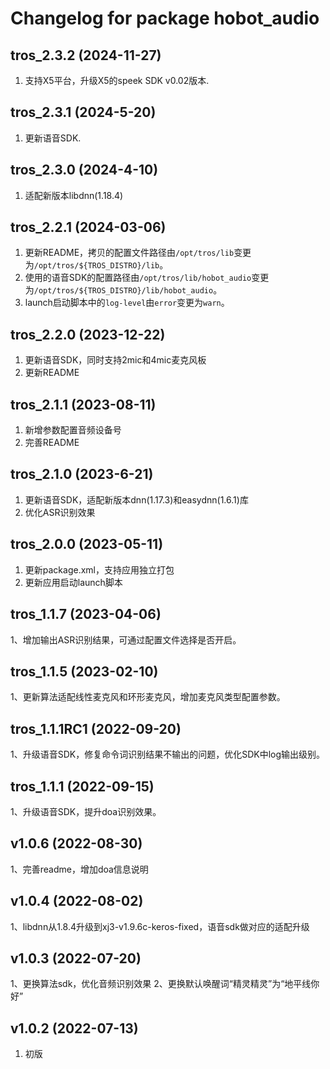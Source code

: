 # Changelog for package hobot_audio

tros_2.3.2 (2024-11-27)
------------------
1. 支持X5平台，升级X5的speek SDK v0.02版本.

tros_2.3.1 (2024-5-20)
------------------
1. 更新语音SDK.

tros_2.3.0 (2024-4-10)
------------------
1. 适配新版本libdnn(1.18.4)

tros_2.2.1 (2024-03-06)
------------------
1. 更新README，拷贝的配置文件路径由`/opt/tros/lib`变更为`/opt/tros/${TROS_DISTRO}/lib`。
2. 使用的语音SDK的配置路径由`/opt/tros/lib/hobot_audio`变更为`/opt/tros/${TROS_DISTRO}/lib/hobot_audio`。
3. launch启动脚本中的`log-level`由`error`变更为`warn`。

tros_2.2.0 (2023-12-22)
------------------
1. 更新语音SDK，同时支持2mic和4mic麦克风板
2. 更新README

tros_2.1.1 (2023-08-11)
------------------
1. 新增参数配置音频设备号
2. 完善README

tros_2.1.0 (2023-6-21)
------------------
1. 更新语音SDK，适配新版本dnn(1.17.3)和easydnn(1.6.1)库
2. 优化ASR识别效果

tros_2.0.0 (2023-05-11)
------------------
1. 更新package.xml，支持应用独立打包
2. 更新应用启动launch脚本

tros_1.1.7 (2023-04-06)
------------------

1、增加输出ASR识别结果，可通过配置文件选择是否开启。

tros_1.1.5 (2023-02-10)
------------------

1、更新算法适配线性麦克风和环形麦克风，增加麦克风类型配置参数。


tros_1.1.1RC1 (2022-09-20)
------------------

1、升级语音SDK，修复命令词识别结果不输出的问题，优化SDK中log输出级别。


tros_1.1.1 (2022-09-15)
------------------

1、升级语音SDK，提升doa识别效果。


v1.0.6 (2022-08-30)
------------------

1、完善readme，增加doa信息说明



v1.0.4 (2022-08-02)
------------------

1、libdnn从1.8.4升级到xj3-v1.9.6c-keros-fixed，语音sdk做对应的适配升级



v1.0.3 (2022-07-20)
------------------

1、更换算法sdk，优化音频识别效果
2、更换默认唤醒词“精灵精灵”为“地平线你好”



v1.0.2 (2022-07-13)
------------------

1. 初版

